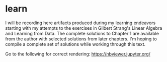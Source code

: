 # learn

I will be recording here artifacts produced during my learning endeavors starting with my attempts to the exercises in Gilbert Strang's Linear Algebra and Learning from Data. The complete solutions to Chapter 1 are available from the author with selected solutions from later chapters. I'm hoping to compile a complete set of solutions while working through this text. 

Go to the following for correct rendering:
https://nbviewer.jupyter.org/
